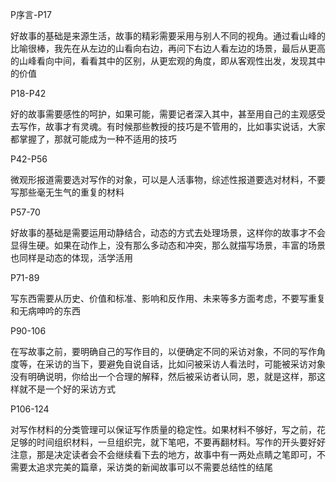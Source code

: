 
P序言-P17

好故事的基础是来源生活，故事的精彩需要采用与别人不同的视角。通过看山峰的比喻很棒，我先在从左边的山看向右边，再问下右边人看左边的场景，最后从更高的山峰看向中间，看看其中的区别，从更宏观的角度，即从客观性出发，发现其中的价值

P18-P42

好的故事需要感性的呵护，如果可能，需要记者深入其中，甚至用自己的主观感受去写作，故事才有灵魂。有时候那些教授的技巧是不管用的，比如事实说话，大家都掌握了，那就可能成为一种不适用的技巧

P42-P56

微观形报道需要选对写作的对象，可以是人活事物，综述性报道要选对材料，不要写那些毫无生气的重复的材料

P57-70

好故事的基础是需要运用动静结合，动态的方式去处理场景，这样你的故事才不会显得生硬。如果在动作上，没有那么多动态和冲突，那么就描写场景，丰富的场景也同样是动态的体现，活学活用

P71-89

写东西需要从历史、价值和标准、影响和反作用、未来等多方面考虑，不要写重复和无病呻吟的东西

P90-106

在写故事之前，要明确自己的写作目的，以便确定不同的采访对象，不同的写作角度等，在采访的当下，要避免自说自话，比如问被采访人看法时，可能被采访对象没有明确说明，你给出一个合理的解释，然后被采访者认同，恩，就是这样，那这样就不是一个好的采访方式

P106-124

对写作材料的分类管理可以保证写作质量的稳定性。如果材料不够好，写之前，花足够的时间组织材料，一旦组织完，就下笔吧，不要再翻材料。写作的开头要好好注意，那是决定读者会不会继续看下去的地方，故事中有一两处点睛之笔即可，不需要太追求完美的篇章，采访类的新闻故事可以不需要总结性的结尾